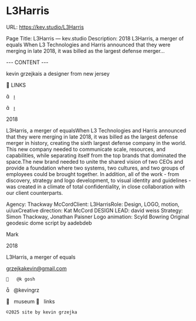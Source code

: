 # L3Harris

URL: https://kev.studio/L3Harris

Page Title: L3Harris — kev.studio
Description: 2018 L3Harris, a merger of equals When L3 Technologies and Harris announced that they were merging in late 2018, it was billed as the largest defense merger...

--- CONTENT ---

kevin grzejkais a designer from new jersey


	



 



	
	
︎ LINKS

︎︎︎   ︎︎︎

︎︎︎   ︎︎︎

2018
	
L3Harris, a merger of equalsWhen L3 Technologies and Harris announced that they were merging in late 2018, it was billed as the largest defense merger in history, creating the sixth largest defense company in the world. This new company needed to communicate scale, resources, and capabilities, while separating itself from the top brands that dominated the space.The
new brand needed to unite the shared vision of two CEOs and provide
a foundation where two systems, two 
cultures, and two groups of employees could be brought together. In addition, all of the work - from
discovery, strategy and logo development, to visual identity and guidelines -
was created in a climate of total confidentiality, in
close collaboration with our client counterparts. 

Agency: Thackway McCordClient: L3HarrisRole: Design, LOGO, motion, ui/uxCreative direction: Kat McCord
DESIGN LEAD: david weiss
Strategy: Simon Thackway, Jonathan Paisner
Logo animation: Scyld Bowring
Original geodesic dome script by aadebdeb



	





	





	








	








	








				

				
 
 
  Mark

2018

L3Harris, a merger of equals

grzejkakevin@gmail.com


	
	︎   @k gosh
︎   @kevingrz

	
︎   museum
︎   links












	
	©2025 site by kevin grzejka

